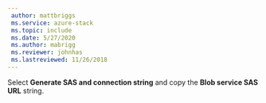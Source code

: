 ```yaml
---
 author: mattbriggs
 ms.service: azure-stack
 ms.topic: include
 ms.date: 5/27/2020
 ms.author: mabrigg
 ms.reviewer: johnhas
 ms.lastreviewed: 11/26/2018
---
```


Select **Generate SAS and connection string** and copy the **Blob service SAS URL** string.